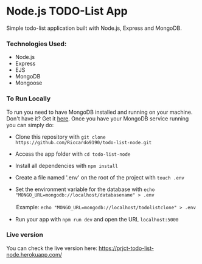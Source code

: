 # Node.js TODO-List App

Simple todo-list application built with Node.js, Express and MongoDB.

### Technologies Used:

- Node.js
- Express
- EJS
- MongoDB
- Mongoose

### To Run Locally

To run you need to have MongoDB installed and running on your machine. Don't have it? Get it [here](https://docs.mongodb.com/manual/installation/).
Once you have your MongoDB service running you can simply do:

- Clone this repository with ```git clone https://github.com/Riccardo9190/todo-list-node.git```

- Access the app folder with ```cd todo-list-node```

- Install all dependencies with ```npm install```

- Create a file named '.env' on the root of the project with ```touch .env```

- Set the environment variable for the database with ```echo "MONGO_URL=mongodb://localhost/databasename" > .env```

ㅤㅤExample: ```echo "MONGO_URL=mongodb://localhost/todolistclone" > .env```

- Run your app with ```npm run dev``` and open the URL ```localhost:5000```

### Live version

You can check the live version here: https://prjct-todo-list-node.herokuapp.com/
